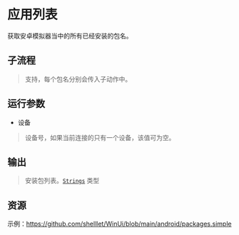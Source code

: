 # 应用列表 
获取安卓模拟器当中的所有已经安装的包名。


## 子流程

> 支持，每个包名分别会传入子动作中。


## 运行参数

* 设备
> 设备号，如果当前连接的只有一个设备，该值可为空。


## 输出
> 安装包列表。[`Strings`](./types/String.md) 类型


## 资源

示例：https://github.com/shelllet/WinUi/blob/main/android/packages.simple
